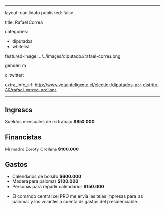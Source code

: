  ---
layout: candidato
published: false

title: Rafael Correa

categories:
- diputados
- whitelist

featured-image: ../../images/diputados/rafael-correa.png

gender: m

c_twitter: 

extra_info_url: http://www.votainteligente.cl/election/diputados-por-distrito-39/rafael-correa-orellana

---


## Ingresos


Sueldos mensuales de mi trabajo **$850.000**


## Financistas


Mi madre Doroty Orellana **$100.000**


## Gastos


- Calendarios de bolsillo **$600.000**
- Madera para palomas **$100.000**
- Personas para repartir calendarios **$150.000**

* El comando central del PRO me envía las telas impresas para las palomas y los volantes a cuenta de gastos del presidenciable.
